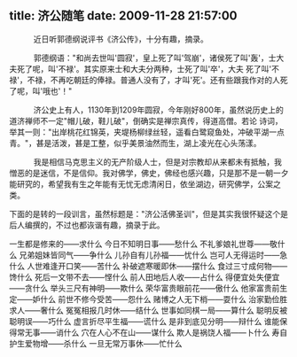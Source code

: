 title: 济公随笔
date: 2009-11-28 21:57:00
---

    　　近日听郭德纲说评书《济公传》，十分有趣，摘录。

    　　郭德纲语："和尚去世叫'圆寂'，皇上死了叫'驾崩'，诸侯死了叫'轰'，士大夫死了呢，叫'不禄'。其实原来士和大夫分两种，士死了叫'卒'，大夫 死了叫'不禄'，不禄，不再吃朝廷的俸禄。普通人没有了，才叫'死'。还有些跟我作对的人死了呢，叫'哦也'！"

    　　济公史上有人，1130年到1209年圆寂，今年刚好800年，虽然说历史上的道济禅师不一定"帽儿破，鞋儿破"，倒确实是禅宗真传，得道高僧。若论 诗词，举其一则："出岸桃花红锦英，夹堤杨柳绿丝轻，遥看白鹭窥鱼处，冲破平湖一点青。"，甚是活泼，甚是工整，似乎美景油然而生，湖上凌光在心头荡漾。

    　　我是相信马克思主义的无产阶级人士，但是对宗教却从来都未有抵触，我憎恶的是迷信，不是信仰。我对佛学，佛史，佛经也感兴趣，只是那不是一朝一夕能研究的，希望我有生之年能有无忧无虑清闲日，依坐湖边，研究佛学，公案之类。

下面的是转的一段训言，虽然标题是："济公活佛圣训"，但是其实我很怀疑这个是后人编撰的，不过也都诙谐有趣，摘录于此。

一生都是修来的――求什么
今日不知明日事――愁什么
不礼爹娘礼世尊――敬什么
兄弟姐妹皆同气――争什么
儿孙自有儿孙福――忧什么
岂可人无得运时――急什么
人世难逢开口笑――苦什么
补破遮寒暖即休――摆什么
食过三寸成何物――馋什么
死后一文带不去――悭什么
前人田地后人收――占什么
得便宜处失便宜――贪什么
举头三尺有神明――欺什么
荣华富贵眼前花――傲什么
 他家富贵前生定――妒什么
前世不修今受苦――怨什么
赌博之人无下梢――耍什么
治家勤俭胜求人――奢什么
冤冤相报几时休――结什么
世事如同棋一局――算什么
聪明反被聪明误――巧什么
虚言折尽平生福――谎什么
是非到底见分明――辩什么
谁能保得常无事――诮什么
穴在人心不在山――谋什么
欺人是祸饶人福――卜什么
寿自护生爱物增――杀什么
一旦无常万事休――忙什么